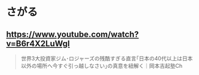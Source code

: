# さがる

## https://www.youtube.com/watch?v=B6r4X2LuWgI

> 世界3大投資家ジム･ロジャーズの残酷すぎる直言｢日本の40代以上は日本以外の場所へ今すぐ引っ越しなさい｣の真意を紐解く｜岡本吉起塾Ch 

